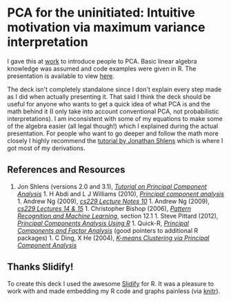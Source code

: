 # PCA for the uninitiated: Intuitive motivation via maximum variance interpretation

I gave this at [work](http://rebdrainlabs.com) to introduce people to PCA.  Basic linear algebra knowledge was assumed and code examples were given in R.  The presentation is available to view [here](http://benmabey.com/presenations/pca-tutorial).

The deck isn't completely standalone since I don't explain every step made as I did when actually presenting it.  That said I think the deck should be useful for anyone who wants to get a quick idea of what PCA is and the math behind it (I only take into account conventional PCA, not probabilistic interpretations).  I am inconsistent with some of my equations to make some of the algebra easier (all legal though!) which I explained during the actual presentation.  For people who want to go deeper and follow the math more closely I highly recommend the [tutorial by Jonathan Shlens](http://www.snl.salk.edu/~shlens/) which is where I got most of my derivations.

## References and Resources

1. Jon Shlens (versions 2.0 and 3.1), <cite>[Tutorial on Principal Component Analysis](http://www.snl.salk.edu/~shlens/)</cite> 1. H Abdi and L J Williams (2010), <cite>[Principal component analysis](http://www.universityoftexasatdallascomets.com/~herve/abdi-wireCS-PCA2010-inpress.pdf)</cite> 1. Andrew Ng (2009), <cite>[cs229 Lecture Notes 10](http://see.stanford.edu/materials/aimlcs229/cs229-notes10.pdf)</cite> 1. Andrew Ng (2009), <cite>[cs229 Lectures 14 & 15](http://see.stanford.edu/see/lecturelist.aspx?coll=348ca38a-3a6d-4052-937d-cb017338d7b1)</cite> 1. Christopher Bishop (2006), <cite>[Pattern Recognition and Machine Learning](http://research.microsoft.com/en-us/um/people/cmbishop/prml/)</cite>, section 12.1 1. Steve Pittard (2012), <cite>[Principal Components Analysis Using R](http://www.youtube.com/user/biorsph)</cite> 1. Quick-R, <cite>[Principal Components and Factor Analysis](http://www.statmethods.net/advstats/factor.html)</cite> (good pointers to additional R packages) 1. C Ding, X He (2004), <cite>[K-means Clustering via Principal Component Analysis](http://ranger.uta.edu/~chqding/papers/KmeansPCA1.pdf)</cite> 

## Thanks Slidify!

To create this deck I used the awesome [Slidify](http://ramnathv.github.com/slidify/) for R.  It was a pleasure to work with and made embedding my R code and graphs painless (via [knitr](http://yihui.name/knitr/)).
